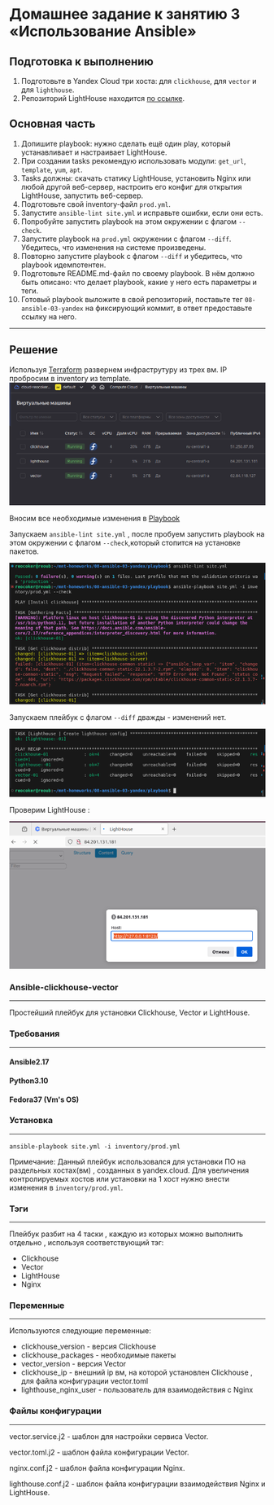 # Домашнее задание к занятию 3 «Использование Ansible»

## Подготовка к выполнению

1. Подготовьте в Yandex Cloud три хоста: для `clickhouse`, для `vector` и для `lighthouse`.
2. Репозиторий LightHouse находится [по ссылке](https://github.com/VKCOM/lighthouse).

## Основная часть

1. Допишите playbook: нужно сделать ещё один play, который устанавливает и настраивает LightHouse.
2. При создании tasks рекомендую использовать модули: `get_url`, `template`, `yum`, `apt`.
3. Tasks должны: скачать статику LightHouse, установить Nginx или любой другой веб-сервер, настроить его конфиг для открытия LightHouse, запустить веб-сервер.
4. Подготовьте свой inventory-файл `prod.yml`.
5. Запустите `ansible-lint site.yml` и исправьте ошибки, если они есть.
6. Попробуйте запустить playbook на этом окружении с флагом `--check`.
7. Запустите playbook на `prod.yml` окружении с флагом `--diff`. Убедитесь, что изменения на системе произведены.
8. Повторно запустите playbook с флагом `--diff` и убедитесь, что playbook идемпотентен.
9. Подготовьте README.md-файл по своему playbook. В нём должно быть описано: что делает playbook, какие у него есть параметры и теги.
10. Готовый playbook выложите в свой репозиторий, поставьте тег `08-ansible-03-yandex` на фиксирующий коммит, в ответ предоставьте ссылку на него.

---
## Решение

Используя [Terraform](./terraform) развернем инфраструтуру из трех вм. IP пробросим в inventory из template.
![1.png](./img/1.png)

Вносим все необходимые изменения в [Playbook](./playbook/site.yml)

Запускаем `ansible-lint site.yml` , после пробуем запустить playbook на этом окружении с флагом `--check`,который стопится на установке пакетов.

![2.png](./img/2.png)

Запускаем плейбук с флагом `--diff` дважды - изменений нет.

![3.png](./img/3.png)

Проверим LightHouse :

![4.png](./img/4.png)


### Ansible-clickhouse-vector
---
Простейший плейбук для установки Clickhouse, Vector и LightHouse.

### Требования
---

#### Ansible2.17
#### Python3.10
#### Fedora37 (Vm's OS)

### Установка
---

`ansible-playbook site.yml -i inventory/prod.yml`

Примечание: 
Данный плейбук использовался для установки ПО на раздельных хостах(вм) , созданных в yandex.cloud.
Для увеличения контролируемых хостов или установки на 1 хост нужно внести изменения в `inventory/prod.yml`.

### Тэги
---

Плейбук разбит на 4 таски , каждую из которых можно выполнить отдельно , используя соответствующий тэг:

- Clickhouse
- Vector
- LightHouse
- Nginx

### Переменные
---
Используются следующие переменные:

- clickhouse_version    -  версия Clickhouse
- clickhouse_packages   -  необходимые пакеты
- vector_version        -  версия Vector
- clickhouse_ip         -  внешний ip вм, на которой установлен Clickhouse , для файла конфигурации vector.toml
- lighthouse_nginx_user -  пользователь для взаимодействия с Nginx

### Файлы конфигурации
---
vector.service.j2  - шаблон для настройки сервиса Vector.

vector.toml.j2     - шаблон файла конфигурации Vector.

nginx.conf.j2      - шаблон файла конфигурации Nginx.

lighthouse.conf.j2 - шаблон файла конфигурации взаимодействия Nginx и LightHouse.





